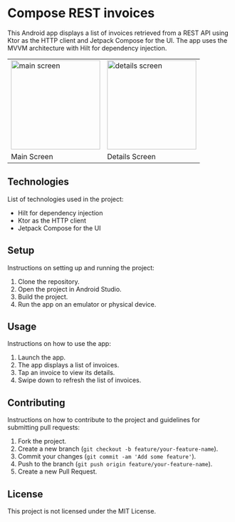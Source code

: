 # Compose REST invoices

This Android app displays a list of invoices retrieved from a REST API using Ktor as the HTTP client and Jetpack Compose for the UI. The app uses the MVVM architecture with Hilt for dependency injection.

<table>
  <tr>
    <td><img src="https://user-images.githubusercontent.com/9745990/223138920-1b6abe5e-e84a-44f9-983d-f71b2bcafe71.png" alt="main screen" width="200"/></td>
    <td><img src="https://user-images.githubusercontent.com/9745990/223138962-d0c0627e-57bd-417e-864a-4c436344851c.png" alt="details screen" width="200"/></td>
  </tr>
  <tr>
    <td>Main Screen</td>
    <td>Details Screen</td>
  </tr>
</table>


## Technologies

List of technologies used in the project:
- Hilt for dependency injection
- Ktor as the HTTP client
- Jetpack Compose for the UI

## Setup

Instructions on setting up and running the project:
1. Clone the repository.
2. Open the project in Android Studio.
3. Build the project.
4. Run the app on an emulator or physical device.

## Usage

Instructions on how to use the app:
1. Launch the app.
2. The app displays a list of invoices.
3. Tap an invoice to view its details.
4. Swipe down to refresh the list of invoices.

## Contributing

Instructions on how to contribute to the project and guidelines for submitting pull requests:

1. Fork the project.
2. Create a new branch (`git checkout -b feature/your-feature-name`).
3. Commit your changes (`git commit -am 'Add some feature'`).
4. Push to the branch (`git push origin feature/your-feature-name`).
5. Create a new Pull Request.

## License

This project is not licensed under the MIT License.
